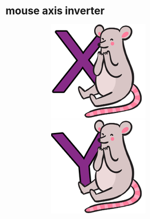 # mouse axis inverter
<p align="center">
  <img src="/icons/iconX.png" />
    <img src="/icons/iconY.png" />
</p>


